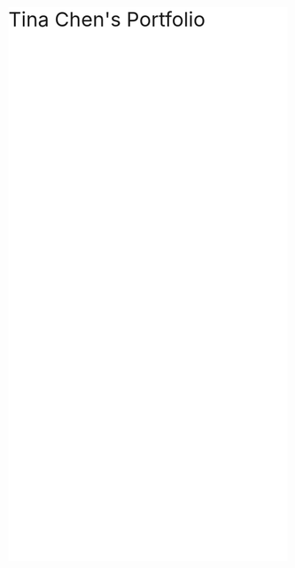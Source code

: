 <!DOCTYPE html>
<html>
<head>
<style>
.parallax {
    /* The image used */
    background-image: url("Background.jpg");

    /* Set a specific height */
    min-height: 500px; 

    /* Create the parallax scrolling effect */
    background-attachment: fixed;
    background-position: center;
    background-repeat: no-repeat;
    background-size: cover;
}
</style>
</head>
<body>


<div class="parallax"></div>

<div style="height:1000px;background-color:white;font-size:36px">
Tina Chen's Portfolio
</div>

</body>
</html>
